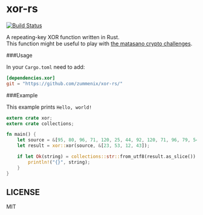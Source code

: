 xor-rs
======
[![Build Status](https://travis-ci.org/zummenix/xor-rs.svg?branch=master)](https://travis-ci.org/zummenix/xor-rs)

A repeating-key XOR function written in Rust.<br />
This function might be useful to play with [the matasano crypto challenges](http://cryptopals.com).

###Usage

In your `Cargo.toml` need to add:
```toml
[dependencies.xor]
git = "https://github.com/zummenix/xor-rs/"
```

###Example

This example prints `Hello, world!`
```rust
extern crate xor;
extern crate collections;

fn main() {
    let source = &[95, 80, 96, 71, 120, 25, 44, 92, 120, 71, 96, 79, 54];
    let result = xor::xor(source, &[23, 53, 12, 43]);

    if let Ok(string) = collections::str::from_utf8(result.as_slice()) {
        println!("{}", string);
    }
}
```

LICENSE
-------

MIT
